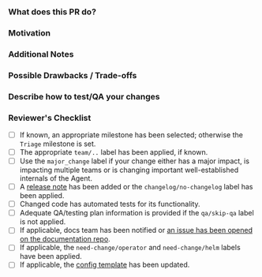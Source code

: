 <!--
* New contributors are highly encouraged to read our
  [CONTRIBUTING](/CONTRIBUTING.md) documentation.
* The pull request:
  * Should only fix one issue or add one feature at a time.
  * Must update the test suite for the relevant functionality.
  * Should pass all status checks before being reviewed or merged.
* Commit titles should be prefixed with general area of pull request's change.
* Draft PRs should be prefixed with `[WIP]` in their title.

-->
### What does this PR do?

<!--
* A brief description of the change being made with this pull request.
* If the description here cannot be expressed in a succint form, consider
  opening multiple pull requests instead of a single one.
-->

### Motivation

<!--
* What inspired you to submit this pull request?
* Link any related GitHub issues or PRs here.
-->

### Additional Notes

<!--
* Anything else we should know when reviewing?
* Include benchmarking information here whenever possible.
* Include info about alternatives that were considered and why the proposed
  version was chosen.
-->

### Possible Drawbacks / Trade-offs

<!--
* What are the possible side-effects or negative impacts of the code change?
-->

### Describe how to test/QA your changes

<!--
* Write here in detail or link to detailed instructions on how this change can
  be tested/QAd/validated, including any environment setup.
-->

### Reviewer's Checklist
<!--
* Authors can use this list as a reference to ensure that there are no problems
  during the review but the signing off is to be done by the reviewer(s).

Note: Adding GitHub labels is only possible for contributors with write access.
-->

- [ ] If known, an appropriate milestone has been selected; otherwise the `Triage` milestone is set.
- [ ] The appropriate `team/..` label has been applied, if known.
- [ ] Use the `major_change` label if your change either has a major impact, is impacting multiple teams or is changing important well-established internals of the Agent.
- [ ] A [release note](https://github.com/DataDog/datadog-agent/blob/main/docs/dev/contributing.md#reno) has been added or the `changelog/no-changelog` label has been applied.
- [ ] Changed code has automated tests for its functionality.
- [ ] Adequate QA/testing plan information is provided if the `qa/skip-qa` label is not applied.
- [ ] If applicable, docs team has been notified or [an issue has been opened on the documentation repo](https://github.com/DataDog/documentation/issues/new).
- [ ] If applicable, the `need-change/operator` and `need-change/helm` labels have been applied.
- [ ] If applicable, the [config template](https://github.com/DataDog/datadog-agent/blob/main/pkg/config/config_template.yaml) has been updated.
